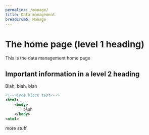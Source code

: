 ```yaml
---
permalink: /manage/
title: Data management
breadcrumb: Manage
---
```


# The home page (level 1 heading)

This is the data management home page

## Important information in a level 2 heading

Blah, blah, blah

```xml
<!-->Code block test<-->
<html>
    <body>
        blah
    </body>
<ntml>
```

more stuff